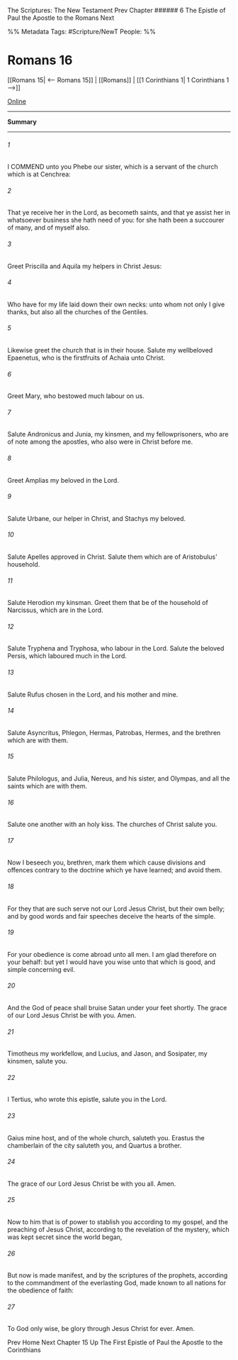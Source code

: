 The Scriptures: The New Testament
Prev
Chapter ###### 6
The Epistle of Paul the Apostle to the Romans
Next

%% Metadata
Tags: #Scripture/NewT
People: 
%%
# Romans 16
[[Romans 15| <-- Romans 15]] | [[Romans]] | [[1 Corinthians 1| 1 Corinthians 1 -->]]

[Online](https://churchofjesuschrist.org/study/scriptures/nt/rom/16?lang=eng)

---
__Summary__



---
###### 1
I COMMEND unto you Phebe our sister, which is a servant of the church which is at Cenchrea:
###### 2
That ye receive her in the Lord, as becometh saints, and that ye assist her in whatsoever business she hath need of you: for she hath been a succourer of many, and of myself also.
###### 3
Greet Priscilla and Aquila my helpers in Christ Jesus:
###### 4
Who have for my life laid down their own necks: unto whom not only I give thanks, but also all the churches of the Gentiles.
###### 5
Likewise greet the church that is in their house. Salute my wellbeloved Epaenetus, who is the firstfruits of Achaia unto Christ.
###### 6
Greet Mary, who bestowed much labour on us.
###### 7
Salute Andronicus and Junia, my kinsmen, and my fellowprisoners, who are of note among the apostles, who also were in Christ before me.
###### 8
Greet Amplias my beloved in the Lord.
###### 9
Salute Urbane, our helper in Christ, and Stachys my beloved.
###### 10
Salute Apelles approved in Christ. Salute them which are of Aristobulus' household.
###### 11
Salute Herodion my kinsman. Greet them that be of the household of Narcissus, which are in the Lord.
###### 12
Salute Tryphena and Tryphosa, who labour in the Lord. Salute the beloved Persis, which laboured much in the Lord.
###### 13
Salute Rufus chosen in the Lord, and his mother and mine.
###### 14
Salute Asyncritus, Phlegon, Hermas, Patrobas, Hermes, and the brethren which are with them.
###### 15
Salute Philologus, and Julia, Nereus, and his sister, and Olympas, and all the saints which are with them.
###### 16
Salute one another with an holy kiss. The churches of Christ salute you.
###### 17
Now I beseech you, brethren, mark them which cause divisions and offences contrary to the doctrine which ye have learned; and avoid them.
###### 18
For they that are such serve not our Lord Jesus Christ, but their own belly; and by good words and fair speeches deceive the hearts of the simple.
###### 19
For your obedience is come abroad unto all men. I am glad therefore on your behalf: but yet I would have you wise unto that which is good, and simple concerning evil.
###### 20
And the God of peace shall bruise Satan under your feet shortly. The grace of our Lord Jesus Christ be with you. Amen.
###### 21
Timotheus my workfellow, and Lucius, and Jason, and Sosipater, my kinsmen, salute you.
###### 22
I Tertius, who wrote this epistle, salute you in the Lord.
###### 23
Gaius mine host, and of the whole church, saluteth you. Erastus the chamberlain of the city saluteth you, and Quartus a brother.
###### 24
The grace of our Lord Jesus Christ be with you all. Amen.
###### 25
Now to him that is of power to stablish you according to my gospel, and the preaching of Jesus Christ, according to the revelation of the mystery, which was kept secret since the world began,
###### 26
But now is made manifest, and by the scriptures of the prophets, according to the commandment of the everlasting God, made known to all nations for the obedience of faith:
###### 27
To God only wise, be glory through Jesus Christ for ever. Amen.

Prev
Home
Next
Chapter 15
Up
The First Epistle of Paul the Apostle to the Corinthians



